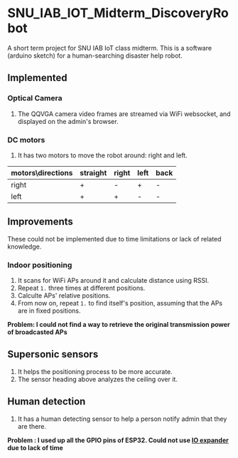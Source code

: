 # SNU_IAB_IOT_Midterm_DiscoveryRobot
A short term project for SNU IAB IoT class midterm. This is a software (arduino sketch) for a human-searching disaster help robot.

## Implemented

### Optical Camera
1. The QQVGA camera video frames are streamed via WiFi websocket, and displayed on the admin's browser. 

### DC motors
1. It has two motors to move the robot around: right and left.

| motors\directions  |  straight | right  |  left | back  |
|---|---|---|---|---|
|  right |  + | -  |  + | -  |
|  left | +  |  + | -  |  - |


## Improvements
These could not be implemented due to time limitations or lack of related knowledge.
### Indoor positioning
1. It scans for WiFi APs around it and calculate distance using RSSI.
1. Repeat `1.` three times at different positions.
1. Calculte APs' relative positions.
1. From now on, repeat `1.` to find itself's position, assuming that the APs are in fixed positions.

**Problem: I could not find a way to retrieve the original transmission power of broadcasted APs**

## Supersonic sensors
1. It helps the positioning process to be more accurate.
1. The sensor heading above analyzes the ceiling over it.

## Human detection
1. It has a human detecting sensor to help a person notify admin that they are there.

**Problem : I used up all the GPIO pins of ESP32. Could not use [IO expander](https://www.instructables.com/id/IO-Expander-for-ESP32-ESP8266-and-Arduino/) due to lack of time**
